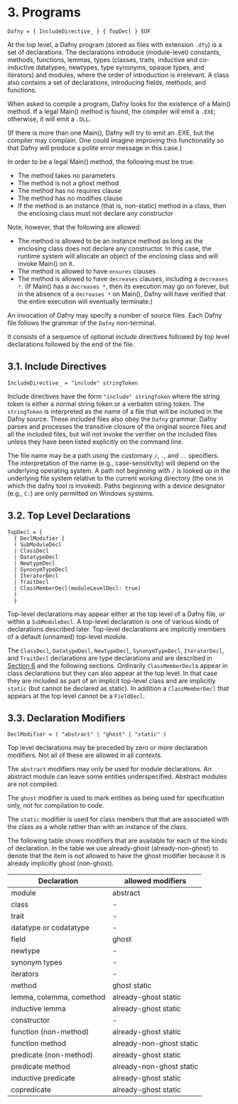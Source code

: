 # 3. Programs
````grammar
Dafny = { IncludeDirective_ } { TopDecl } EOF
````
At the top level, a Dafny program (stored as files with extension `.dfy`)
is a set of declarations. The declarations introduce (module-level)
constants, methods, functions, lemmas, types (classes, traits, inductive and
co-inductive datatypes, newtypes, type synonyms, opaque types, and
iterators) and modules, where the order of introduction is irrelevant. A
class also contains a set of declarations, introducing fields, methods,
and functions.

When asked to compile a program, Dafny looks for the existence of a
Main() method. If a legal Main() method is found, the compiler will emit
a `.EXE`; otherwise, it will emit a `.DLL`.

 (If there is more than one Main(), Dafny will try to emit an .EXE, but
 the compiler may complain. One could imagine improving
 this functionality so that Dafny will produce a polite error message in
 this case.)

In order to be a legal Main() method, the following must be true:

* The method takes no parameters
* The method is not a ghost method
* The method has no requires clause
* The method has no modifies clause
* If the method is an instance (that is, non-static) method in a class,
  then the enclosing class must not declare any constructor

Note, however, that the following are allowed:

* The method is allowed to be an instance method as long as the enclosing
  class does not declare any constructor. In this case, the runtime
  system will allocate an object of the enclosing class and will invoke
  Main() on it.
* The method is allowed to have `ensures` clauses
* The method is allowed to have `decreases` clauses, including a
  `decreases *`. (If Main() has a `decreases *`, then its execution may
  go on forever, but in the absence of a `decreases *` on Main(), Dafny
  will have verified that the entire execution will eventually
  terminate.)

An invocation of Dafny may specify a number of source files.
Each Dafny file follows the grammar of the ``Dafny`` non-terminal.

It consists of a sequence of optional _include_ directives followed by top
level declarations followed by the end of the file.

## 3.1. Include Directives
````grammar
IncludeDirective_ = "include" stringToken
````

Include directives have the form ``"include" stringToken`` where
the string token is either a normal string token or a
verbatim string token. The ``stringToken`` is interpreted as the name of
a file that will be included in the Dafny source. These included
files also obey the ``Dafny`` grammar. Dafny parses and processes the
transitive closure of the original source files and all the included files,
but will not invoke the verifier on the included files unless they have been listed
explicitly on the command line.

The file name may be a path using the customary `/`, `.`, and `..` specifiers.
The interpretation of the name (e.g., case-sensitivity) will depend on the
underlying operating system. A path not beginning with `/` is looked up in
the underlying file system relative to the current working directory (the
one in which the dafny tool is invoked). Paths beginning with a device
designator (e.g., `C:`) are only permitted on Windows systems.

## 3.2. Top Level Declarations
````grammar
TopDecl = {
  { DeclModifier }
  ( SubModuleDecl
  | ClassDecl
  | DatatypeDecl
  | NewtypeDecl
  | SynonymTypeDecl
  | IteratorDecl
  | TraitDecl
  | ClassMemberDecl(moduleLevelDecl: true)
  )
  }
````
Top-level declarations may appear either at the top level of a Dafny file,
or within a ``SubModuleDecl``. A top-level declaration is one of
various kinds of declarations described later. Top-level declarations are
implicitly members of a default (unnamed) top-level module.

The ``ClassDecl``, ``DatatypeDecl``, ``NewtypeDecl``,
``SynonymTypeDecl``, ``IteratorDecl``, and ``TraitDecl`` declarations are
type declarations and are described in [Section 6](#sec-types) and
the following sections. Ordinarily
``ClassMemberDecl``s appear in class declarations but they can also
appear at the top level. In that case they are included as part of an
implicit top-level class and are implicitly `static` (but cannot be
declared as static). In addition a ``ClassMemberDecl`` that appears at
the top level cannot be a ``FieldDecl``.

## 3.3. Declaration Modifiers
````grammar
DeclModifier = ( "abstract" | "ghost" | "static" )
````

Top level declarations may be preceded by zero or more declaration
modifiers. Not all of these are allowed in all contexts.

The `abstract` modifiers may only be used for module declarations.
An abstract module can leave some entities underspecified.
Abstract modules are not compiled.

The `ghost` modifier is used to mark entities as being used for
specification only, not for compilation to code.

The `static` modifier is used for class members that that
are associated with the class as a whole rather than with
an instance of the class.

The following table shows modifiers that are available
for each of the kinds of declaration. In the table
we use already-ghost (already-non-ghost) to denote that the item is not
allowed to have the ghost modifier because it is already
implicitly ghost (non-ghost).


 Declaration              | allowed modifiers
--------------------------|---------------------------------------
 module                   | abstract
 class                    | -
 trait                    | -
 datatype or codatatype   | -
 field                    | ghost
 newtype                  | -
 synonym types            | -
 iterators                | -
 method                   | ghost static
 lemma, colemma, comethod | already-ghost static
 inductive lemma          | already-ghost static
 constructor              | -
 function (non-method)    | already-ghost static
 function method          | already-non-ghost static
 predicate (non-method)   | already-ghost static
 predicate method         | already-non-ghost static
 inductive predicate      | already-ghost static
 copredicate              | already-ghost static



